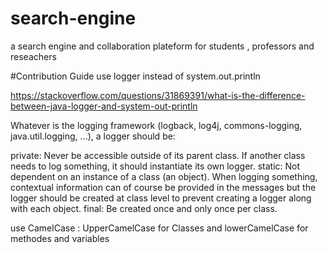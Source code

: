 # search-engine
a search engine and collaboration plateform for students , professors and reseachers

#Contribution Guide
use logger instead of system.out.println
 
https://stackoverflow.com/questions/31869391/what-is-the-difference-between-java-logger-and-system-out-println
 
Whatever is the logging framework (logback, log4j, commons-logging, java.util.logging, ...), a logger should be:

private: Never be accessible outside of its parent class. If another class needs to log something, it should instantiate its own logger.
static: Not dependent on an instance of a class (an object). 
When logging something, contextual information can of course be provided in the messages but the logger should be created at class level to prevent creating a logger along with each object.
final: Be created once and only once per class.

use CamelCase :
UpperCamelCase  for Classes and lowerCamelCase  for methodes and variables
